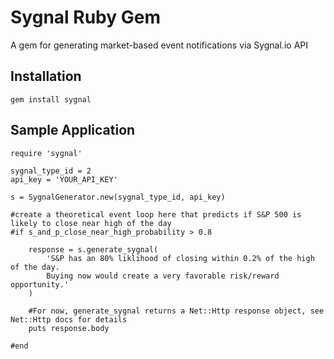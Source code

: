 Sygnal Ruby Gem
====================
A gem for generating market-based event notifications via Sygnal.io API


Installation
------------
	gem install sygnal


Sample Application
------------------
	
	require 'sygnal'

	sygnal_type_id = 2
	api_key = 'YOUR_API_KEY'

	s = SygnalGenerator.new(sygnal_type_id, api_key)

	#create a theoretical event loop here that predicts if S&P 500 is likely to close near high of the day
	#if s_and_p_close_near_high_probability > 0.8
		
		response = s.generate_sygnal(
			'S&P has an 80% liklihood of closing within 0.2% of the high of the day.  
			Buying now would create a very favorable risk/reward opportunity.'
		)

		#For now, generate_sygnal returns a Net::Http response object, see Net::Http docs for details
		puts response.body

	#end
